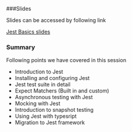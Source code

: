 

###Slides

Slides can be accessed by following link

[Jest Basics slides](http://slides.com/abdulmoiz/deck)


### Summary

Following points we have covered in this session

* Introduction to Jest
* Installing and configuring Jest
* Jest test suite in detail
* Expect Matchers (Built in and custom)
* Asynchronous testing with Jest
* Mocking with Jest
* Introduction to snapshot testing 
* Using Jest with typesript
* Migration to Jest framework

